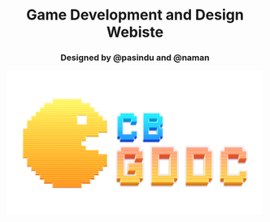 <h1 align="center">Game Development and Design Webiste</h1>
<h3 align="middle">Designed by @pasindu and @naman</h3>

![](images/logo.png)
